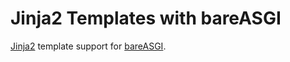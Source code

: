 # Jinja2 Templates with bareASGI

[Jinja2](http://jinja.pocoo.org) template support for [bareASGI](https://github/rob-blackbourn/bareasgi).
